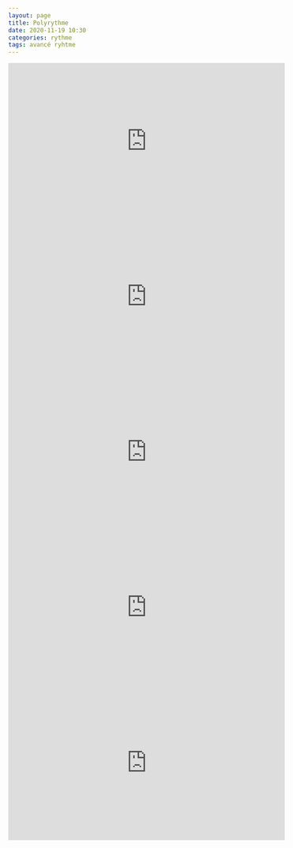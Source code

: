 ```yaml
---
layout: page
title: Polyrythme
date: 2020-11-19 10:30
categories: rythme
tags: avancé ryhtme
---
```


<iframe width="560" height="315" src="https://www.youtube.com/embed/sxhwKc_a3UE" frameborder="0" allow="accelerometer; autoplay; clipboard-write; encrypted-media; gyroscope; picture-in-picture" allowfullscreen></iframe>

<iframe width="560" height="315" src="https://www.youtube.com/embed/qimueSJyAhY" frameborder="0" allow="accelerometer; autoplay; clipboard-write; encrypted-media; gyroscope; picture-in-picture" allowfullscreen></iframe>

<iframe width="560" height="315" src="https://www.youtube.com/embed/_c6swP7Vdmg" frameborder="0" allow="accelerometer; autoplay; clipboard-write; encrypted-media; gyroscope; picture-in-picture" allowfullscreen></iframe>

<iframe width="560" height="315" src="https://www.youtube.com/embed/XH53uyR9yLE" frameborder="0" allow="accelerometer; autoplay; clipboard-write; encrypted-media; gyroscope; picture-in-picture" allowfullscreen></iframe>

<iframe width="560" height="315" src="https://www.youtube.com/embed/LbbaV4ttEy4" frameborder="0" allow="accelerometer; autoplay; clipboard-write; encrypted-media; gyroscope; picture-in-picture" allowfullscreen></iframe>
